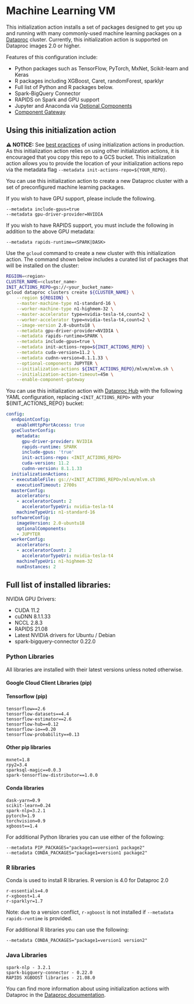 # Machine Learning VM

This initialization action installs a set of packages designed to get you up and
running with many commonly-used machine learning packages on a
[Dataproc](https://cloud.google.com/dataproc) cluster. Currently, this
initialization action is supported on Dataproc images 2.0 or higher.

Features of this configuration include:

*   Python packages such as TensorFlow, PyTorch, MxNet, Scikit-learn and Keras
*   R packages including XGBoost, Caret, randomForest, sparklyr
*   Full list of Python and R packages below.
*   Spark-BigQuery Connector
*   RAPIDS on Spark and GPU support
*   Jupyter and Anaconda via
    [Optional Components](https://cloud.google.com/dataproc/docs/concepts/components/overview)
*   [Component Gateway](https://cloud.google.com/dataproc/docs/concepts/accessing/dataproc-gateways)

## Using this initialization action

**:warning: NOTICE:** See
[best practices](/README.md#how-initialization-actions-are-used) of using
initialization actions in production. As this initialization action relies
on using other initialization actions, it is encouraged that you copy this
repo to a GCS bucket. This initialization action allows you to provide the
location of your initialization actions repo via the metadata flag
`--metadata init-actions-repo=${YOUR_REPO}`.

You can use this initialization action to create a new Dataproc cluster with a
set of preconfigured machine learning packages.

If you wish to have GPU support, please include the following.

```
--metadata include-gpus=true
--metadata gpu-driver-provider=NVIDIA
```

If you wish to have RAPIDS support, you must include the following in addition
to the above GPU metadata:

```
--metadata rapids-runtime=<SPARK|DASK>
```

Use the `gcloud` command to create a new cluster with this initialization
action. The command shown below includes a curated list of packages that will be
installed on the cluster:

```bash
REGION=<region>
CLUSTER_NAME=<cluster_name>
INIT_ACTIONS_REPO=gs://<your_bucket_name>
gcloud dataproc clusters create ${CLUSTER_NAME} \
    --region ${REGION} \
    --master-machine-type n1-standard-16 \
    --worker-machine-type n1-highmem-32 \
    --master-accelerator type=nvidia-tesla-t4,count=2 \
    --worker-accelerator type=nvidia-tesla-t4,count=2 \
    --image-version 2.0-ubuntu18 \
    --metadata gpu-driver-provider=NVIDIA \
    --metadata rapids-runtime=SPARK \
    --metadata include-gpus=true \
    --metadata init-actions-repo=${INIT_ACTIONS_REPO} \
    --metadata cuda-version=11.2 \
    --metadata cudnn-version=8.1.1.33 \
    --optional-components JUPYTER \
    --initialization-actions ${INIT_ACTIONS_REPO}/mlvm/mlvm.sh \
    --initialization-action-timeout=45m \
    --enable-component-gateway
```

You can use this initialization action with
[Dataproc Hub](https://cloud.google.com/dataproc/docs/tutorials/dataproc-hub-admins)
with the following YAML configuration, replacing `<INIT_ACTIONS_REPO>` with
your ${INIT_ACTIONS_REPO} bucket:

```yaml
config:
  endpointConfig:
    enableHttpPortAccess: true
  gceClusterConfig:
    metadata:
      gpu-driver-provider: NVIDIA
      rapids-runtime: SPARK
      include-gpus: 'true'
      init-actions-repo: <INIT_ACTIONS_REPO>
      cuda-version: 11.2
      cudnn-version: 8.1.1.33
  initializationActions:
  - executableFile: gs://<INIT_ACTIONS_REPO>/mlvm/mlvm.sh
    executionTimeout: 2700s
  masterConfig:
    accelerators:
    - acceleratorCount: 2
      acceleratorTypeUri: nvidia-tesla-t4
    machineTypeUri: n1-standard-16
  softwareConfig:
    imageVersion: 2.0-ubuntu18
    optionalComponents:
    - JUPYTER
  workerConfig:
    accelerators:
    - acceleratorCount: 2
      acceleratorTypeUri: nvidia-tesla-t4
    machineTypeUri: n1-highmem-32
    numInstances: 2
```

## Full list of installed libraries:

NVIDIA GPU Drivers:

*   CUDA 11.2
*   cuDNN 8.1.1.33
*   NCCL 2.8.3
*   RAPIDS 21.08
*   Latest NVIDIA drivers for Ubuntu / Debian
*   spark-bigquery-connector 0.22.0

### Python Libraries

All libraries are installed with their latest versions unless noted otherwise.

#### Google Cloud Client Libraries (pip)

#### Tensorflow (pip)

```
tensorflow==2.6
tensorflow-datasets==4.4
tensorflow-estimator==2.6
tensorflow-hub==0.12
tensorflow-io==0.20
tensorflow-probability==0.13
```

#### Other pip libraries

```
mxnet=1.8
rpy2=3.4
sparksql-magic==0.0.3
spark-tensorflow-distributor==1.0.0
```

#### Conda libraries

```
dask-yarn=0.9
scikit-learn=0.24
spark-nlp=3.2.1
pytorch=1.9
torchvision=0.9
xgboost==1.4
```

For additional Python libraries you can use either of the following:

```
--metadata PIP_PACKAGES="package1==version1 package2"
--metadata CONDA_PACKAGES="package1=version1 package2"
```

### R libraries

Conda is used to install R libraries. R version is
4.0 for Dataproc 2.0

```
r-essentials=4.0
r-xgboost=1.4
r-sparklyr=1.7
```
Note: due to a version conflict, `r-xgboost` is not installed if
`--metadata rapids-runtime` is provided.

For additional R libraries you can use the following:

```
--metadata CONDA_PACKAGES="package1=version1 version2"
```

### Java Libraries

```
spark-nlp - 3.2.1
spark-bigquery-connector - 0.22.0
RAPIDS XGBOOST libraries - 21.08.0
```

You can find more information about using initialization actions with Dataproc
in the [Dataproc documentation](https://cloud.google.com/dataproc/init-actions).
